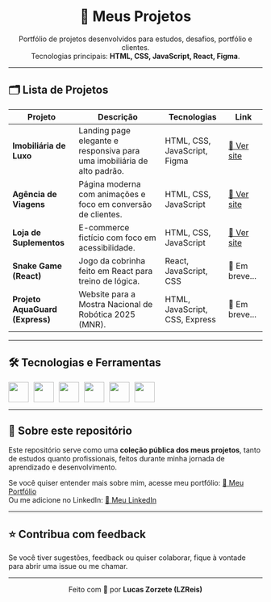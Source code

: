 <h1 align="center">🚀 Meus Projetos</h1>

<p align="center">
  Portfólio de projetos desenvolvidos para estudos, desafios, portfólio e clientes.<br/>
  Tecnologias principais: <strong>HTML, CSS, JavaScript, React, Figma</strong>.
</p>

---

## 🗂️ Lista de Projetos

| Projeto | Descrição | Tecnologias | Link |
|---------|-----------|--------------|------|
| **Imobiliária de Luxo** | Landing page elegante e responsiva para uma imobiliária de alto padrão. | HTML, CSS, JavaScript, Figma | [🔗 Ver site](https://apartbrain.netlify.app/) |
| **Agência de Viagens** | Página moderna com animações e foco em conversão de clientes. | HTML, CSS, JavaScript | [🔗 Ver site](https://mktravel-agency.netlify.app/) |
| **Loja de Suplementos** | E-commerce fictício com foco em acessibilidade. | HTML, CSS, JavaScript | [🔗 Ver site](https://suplegym.netlify.app/) |
| **Snake Game (React)** | Jogo da cobrinha feito em React para treino de lógica. | React, JavaScript, CSS | 🔗 Em breve... |
| **Projeto AquaGuard (Express)** | Website para a Mostra Nacional de Robótica 2025 (MNR). | HTML, JavaScript, CSS, Express | 🔗 Em breve... |

---

## 🛠️ Tecnologias e Ferramentas

<div style="display: flex; gap: 10px;">
<img src="https://cdn.jsdelivr.net/gh/devicons/devicon/icons/html5/html5-original.svg" width="40"/>
<img src="https://cdn.jsdelivr.net/gh/devicons/devicon/icons/css3/css3-original.svg" width="40"/>
<img src="https://cdn.jsdelivr.net/gh/devicons/devicon/icons/javascript/javascript-original.svg" width="40"/>
<img src="https://cdn.jsdelivr.net/gh/devicons/devicon/icons/react/react-original.svg" width="40"/>
<img src="https://cdn.jsdelivr.net/gh/devicons/devicon/icons/figma/figma-original.svg" width="40"/>
<img src="https://upload.wikimedia.org/wikipedia/commons/6/64/Expressjs.png" width="40"/>
</div>

---

## 📄 Sobre este repositório

Este repositório serve como uma **coleção pública dos meus projetos**, tanto de estudos quanto profissionais, feitos durante minha jornada de aprendizado e desenvolvimento.

Se você quiser entender mais sobre mim, acesse meu portfólio: [🔗 Meu Portfólio](https://lzreis-portfolio.com)  
Ou me adicione no LinkedIn: [🔗 Meu LinkedIn](https://linkedin.com/in/seuperfil)

---

## ⭐ Contribua com feedback

Se você tiver sugestões, feedback ou quiser colaborar, fique à vontade para abrir uma issue ou me chamar.

---

<p align="center">
  Feito com 💙 por <strong>Lucas Zorzete (LZReis)</strong>
</p>
